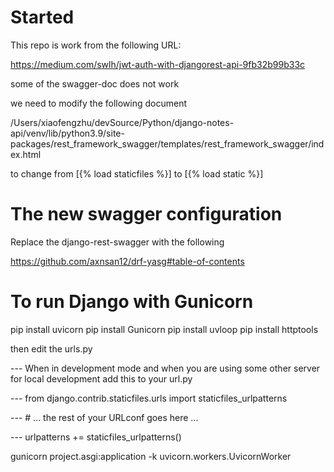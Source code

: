 # Started 
This repo is work from the following URL:

https://medium.com/swlh/jwt-auth-with-djangorest-api-9fb32b99b33c

some of the swagger-doc does not work 

we need to modify the following document

/Users/xiaofengzhu/devSource/Python/django-notes-api/venv/lib/python3.9/site-packages/rest_framework_swagger/templates/rest_framework_swagger/index.html

to change from [{% load staticfiles %}] to [{% load static %}]


# The new swagger configuration
Replace the django-rest-swagger with the following

https://github.com/axnsan12/drf-yasg#table-of-contents

# To run Django with Gunicorn

pip install uvicorn
pip install Gunicorn
pip install uvloop
pip install httptools

then edit the urls.py

--- When in development mode and when you are using some other server for local development add this to your url.py

--- from django.contrib.staticfiles.urls import staticfiles_urlpatterns

--- # ... the rest of your URLconf goes here ...

--- urlpatterns += staticfiles_urlpatterns()

gunicorn project.asgi:application -k uvicorn.workers.UvicornWorker       

